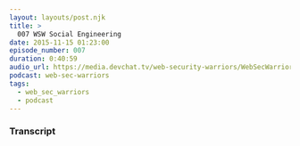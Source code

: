 ```yaml
---
layout: layouts/post.njk
title: >
  007 WSW Social Engineering
date: 2015-11-15 01:23:00
episode_number: 007
duration: 0:40:59
audio_url: https://media.devchat.tv/web-security-warriors/WebSecWarriors_Episode_7.mp3
podcast: web-sec-warriors
tags:
  - web_sec_warriors
  - podcast
---
```


### Transcript
